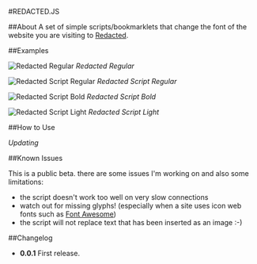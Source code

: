 #REDACTED.JS

##About
A set of simple scripts/bookmarklets that change the font of the website you are visiting to [Redacted](https://github.com/christiannaths/Redacted-Font).

##Examples

![Redacted Regular](https://raw.githubusercontent.com/fourtonfish/redacted.js/master/examples/redacted-regular.png)
*Redacted Regular*

![Redacted Script Regular](https://raw.githubusercontent.com/fourtonfish/redacted.js/master/examples/redacted-script-regular.png)
*Redacted Script Regular*

![Redacted Script Bold](https://raw.githubusercontent.com/fourtonfish/redacted.js/master/examples/redacted-script-bold.png)
*Redacted Script Bold*

![Redacted Script Light](https://raw.githubusercontent.com/fourtonfish/redacted.js/master/examples/redacted-script-light.png)
*Redacted Script Light*

##How to Use

*Updating*


##Known Issues

This is a public beta. there are some issues I'm working on and also some limitations:

* the script doesn't work too well on very slow connections
* watch out for missing glyphs! (especially when a site uses icon web fonts such as [Font Awesome](http://fontawesome.io/))
* the script will not replace text that has been inserted as an image :-)

##Changelog

* **0.0.1** First release.
